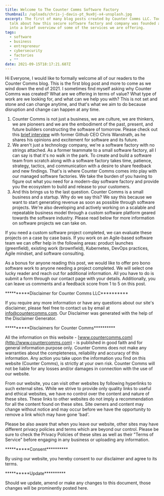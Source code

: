 ```yaml
---
title: Welcome to The Counter Comms Software Factory
thumbnail: /uploads/chris-j-davis-pt_9ux0j-x4-unsplash.jpg
excerpt: The first of many blog posts created by Counter Comms LLC. Today we
  talk about how this secure software factory and company was founded and dive
  into a brief overview of some of the services we are offering.
tags:
  - software
  - business
  - entrepreneur
  - cybersecurity
  - factories
  - ""
date: 2021-09-15T18:17:21.687Z
---
```

Hi Everyone, I would like to formally welcome all of our readers to the Counter Comms blog. This is the first blog post and more to come as we wind down the end of 2021. I sometimes find myself asking why Counter Comms was created? What are we offering in terms of value? What type of work are we looking for, and what can we help you with? This is not set and stone and can change anytime, and that's what we aim to do because disruption and change can happen at any time.

1. Counter Comms is not just a business, we are culture, we are thinkers, we are pioneers and we are the embodiment of the past, present, and future builders constructing the software of tomorrow. Please check out this [brief interview](https://www.youtube.com/watch?v=u2-c0NlskhA) with former Github CEO Chris Wanstrath, as he shares his opinions and excitement for software and its future.
2. We aren't just a technology company, we're a software factory with no strings attached. As a former teammate to a small software factory, all I can say is that it's no walk in the park. To create and build a software team from scratch along with a software factory takes time, patience, strategy, tactics, and communication with a desire to share feedback and new findings. That's is where Counter Comms comes into play with our managed software factories. We take the burden of you having to figure out what you need for a modern-day software factory and provide you the ecosystem to build and release to your customers.
3. And this brings us to the last question. Counter Comms is a small business and a startup. Why do we say this? We say this because we want to start generating revenue as soon as possible through software projects. We're also developing and actively working on a scalable and repeatable business model through a custom software platform geared towards the software industry. Please read below for more information on software projects we can take on.

If you need a custom software project completed, we can evaluate these projects on a case by case basis. If you work on an Agile-based software team we can offer help in the following areas: product launches (greenfield), existing work (brownfield), Kubernetes, DevOps practices, Agile mindset, and software consulting.

As a bonus for anyone reading this post, we would like to offer pro bono software work to anyone needing a project completed. We will select one lucky reader and reach out for additional information. All you have to do is submit a form through our contact page with your details. Additionally, you can leave us comments and a feedback score from 1 to 5 on this post.



\*\*\*\*\*\*\*\*\*\*Disclaimer for Counter Comms LLC\*\*\*\*\*\*\*\*\*\*

If you require any more information or have any questions about our site's disclaimer, please feel free to contact us by email at info@countercomms.com. Our Disclaimer was generated with the help of the Disclaimer Generator.

\*\*\*\*\*\*\*\*\*\*Disclaimers for Counter Comms\*\*\*\*\*\*\*\*\*\*

All the information on this website - [www.countercomms.com](http://www.countercomms.com) - is published in good faith and for general information purpose only. Counter Comms does not make any warranties about the completeness, reliability and accuracy of this information. Any action you take upon the information you find on this website (Counter Comms), is strictly at your own risk. Counter Comms will not be liable for any losses and/or damages in connection with the use of our website.

From our website, you can visit other websites by following hyperlinks to such external sites. While we strive to provide only quality links to useful and ethical websites, we have no control over the content and nature of these sites. These links to other websites do not imply a recommendation for all the content found on these sites. Site owners and content may change without notice and may occur before we have the opportunity to remove a link which may have gone 'bad'.

Please be also aware that when you leave our website, other sites may have different privacy policies and terms which are beyond our control. Please be sure to check the Privacy Policies of these sites as well as their "Terms of Service" before engaging in any business or uploading any information.

\*\*\*\*\*\*\*\*\*\*Consent\*\*\*\*\*\*\*\*\*\*

By using our website, you hereby consent to our disclaimer and agree to its terms.

\*\*\*\*\*\*\*\*\*\*Update\*\*\*\*\*\*\*\*\*\*

Should we update, amend or make any changes to this document, those changes will be prominently posted here.